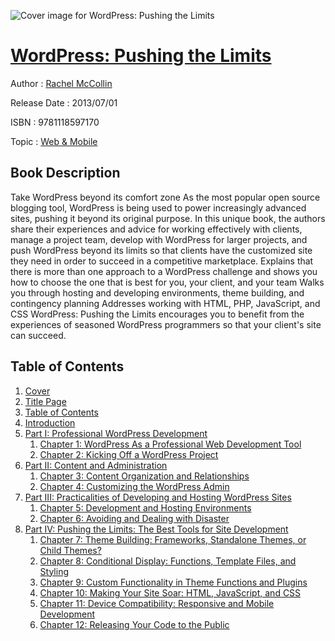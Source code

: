 ![Cover image for WordPress: Pushing the Limits](https://imgdetail.ebookreading.net/cover/cover/web_mobile/EB9781118597170.jpg)

[WordPress: Pushing the Limits](https://ebookreading.net/view/book/WordPress%3A+Pushing+the+Limits-EB9781118597170_1.html "WordPress: Pushing the Limits")
====================================================================================================================

Author : [Rachel McCollin](https://ebookreading.net/search/author/Rachel+McCollin)

Release Date : 2013/07/01

ISBN : 9781118597170

Topic : [Web & Mobile](https://ebookreading.net/search/category/web-mobile)

Book Description
-----------------

Take WordPress beyond its comfort zone
As the most popular open source blogging tool, WordPress is being used to power increasingly advanced sites, pushing it beyond its original purpose. In this unique book, the authors share their experiences and advice for working effectively with clients, manage a project team, develop with WordPress for larger projects, and push WordPress beyond its limits so that clients have the customized site they need in order to succeed in a competitive marketplace.
Explains that there is more than one approach to a WordPress challenge and shows you how to choose the one that is best for you, your client, and your team
Walks you through hosting and developing environments, theme building, and contingency planning
Addresses working with HTML, PHP, JavaScript, and CSS
WordPress: Pushing the Limits encourages you to benefit from the experiences of seasoned WordPress programmers so that your client's site can succeed.
              
Table of Contents
-----------------

1. [Cover](https://ebookreading.net/view/book/WordPress%3A+Pushing+the+Limits-EB9781118597170_1.html)
1. [Title Page](https://ebookreading.net/view/book/WordPress%3A+Pushing+the+Limits-EB9781118597170_2.html)
1. [Table of Contents](https://ebookreading.net/view/book/WordPress%3A+Pushing+the+Limits-EB9781118597170_3.html)
1. [Introduction](https://ebookreading.net/view/book/WordPress%3A+Pushing+the+Limits-EB9781118597170_4.html)
1. [Part I: Professional WordPress Development](https://ebookreading.net/view/book/WordPress%3A+Pushing+the+Limits-EB9781118597170_5.html)
    1. [Chapter 1: WordPress As a Professional Web Development Tool](https://ebookreading.net/view/book/WordPress%3A+Pushing+the+Limits-EB9781118597170_6.html)
    1. [Chapter 2: Kicking Off a WordPress Project](https://ebookreading.net/view/book/WordPress%3A+Pushing+the+Limits-EB9781118597170_7.html)
1. [Part II: Content and Administration](https://ebookreading.net/view/book/WordPress%3A+Pushing+the+Limits-EB9781118597170_8.html)
    1. [Chapter 3: Content Organization and Relationships](https://ebookreading.net/view/book/WordPress%3A+Pushing+the+Limits-EB9781118597170_9.html)
    1. [Chapter 4: Customizing the WordPress Admin](https://ebookreading.net/view/book/WordPress%3A+Pushing+the+Limits-EB9781118597170_10.html)
1. [Part III: Practicalities of Developing and Hosting WordPress Sites](https://ebookreading.net/view/book/WordPress%3A+Pushing+the+Limits-EB9781118597170_11.html)
    1. [Chapter 5: Development and Hosting Environments](https://ebookreading.net/view/book/WordPress%3A+Pushing+the+Limits-EB9781118597170_12.html)
    1. [Chapter 6: Avoiding and Dealing with Disaster](https://ebookreading.net/view/book/WordPress%3A+Pushing+the+Limits-EB9781118597170_13.html)
1. [Part IV: Pushing the Limits: The Best Tools for Site Development](https://ebookreading.net/view/book/WordPress%3A+Pushing+the+Limits-EB9781118597170_14.html)
    1. [Chapter 7: Theme Building: Frameworks, Standalone Themes, or Child Themes?](https://ebookreading.net/view/book/WordPress%3A+Pushing+the+Limits-EB9781118597170_15.html)
    1. [Chapter 8: Conditional Display: Functions, Template Files, and Styling](https://ebookreading.net/view/book/WordPress%3A+Pushing+the+Limits-EB9781118597170_16.html)
    1. [Chapter 9: Custom Functionality in Theme Functions and Plugins](https://ebookreading.net/view/book/WordPress%3A+Pushing+the+Limits-EB9781118597170_17.html)
    1. [Chapter 10: Making Your Site Soar: HTML, JavaScript, and CSS](https://ebookreading.net/view/book/WordPress%3A+Pushing+the+Limits-EB9781118597170_18.html)
    1. [Chapter 11: Device Compatibility: Responsive and Mobile Development](https://ebookreading.net/view/book/WordPress%3A+Pushing+the+Limits-EB9781118597170_19.html)
    1. [Chapter 12: Releasing Your Code to the Public](https://ebookreading.net/view/book/WordPress%3A+Pushing+the+Limits-EB9781118597170_20.html)
